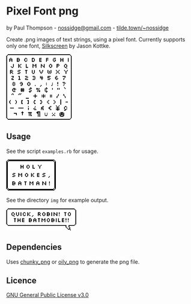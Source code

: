 # Pixel Font png
by Paul Thompson - nossidge@gmail.com - [tilde.town/~nossidge](http://tilde.town/~nossidge/)

Create .png images of text strings, using a pixel font. Currently supports only one font, [Silkscreen](http://kottke.org/plus/type/silkscreen/) by Jason Kottke.

![All characters](img/all_chars.png?raw=true "All characters")

## Usage

See the script `examples.rb` for usage.

![Holy smokes, Batman!](img/batman_1.png?raw=true "Holy smokes, Batman!")

See the directory `img` for example output.

![Quick, Robin! To the Batmobile!!](img/batman_2.png?raw=true "Quick, Robin! To the Batmobile!!")

## Dependencies

Uses [chunky_png](https://github.com/wvanbergen/chunky_png) or [oily_png](https://github.com/wvanbergen/oily_png) to generate the png file.

## Licence

[GNU General Public License v3.0](http://www.gnu.org/licenses/gpl-3.0.txt)
